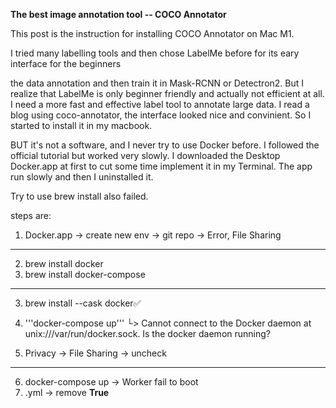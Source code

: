 **The best image annotation tool -- COCO Annotator**

This post is the instruction for installing COCO Annotator on Mac M1.

I tried many labelling tools and then chose LabelMe before for its eary interface for the beginners 

the data annotation and then train it in Mask-RCNN or Detectron2.
But I realize that LabelMe is only beginner friendly and actually not efficient at all. 
I need a more fast and effective label tool to annotate large data.
I read a blog using coco-annotator, the interface looked nice and convinient. 
So I started to install it in my macbook.

BUT it's not a software, and I never try to use Docker before. 
I followed the official tutorial but worked very slowly.
I downloaded the Desktop Docker.app at first to cut some time implement it in my Terminal.
The app run slowly and then I uninstalled it. 

Try to use brew install also failed. 

steps are:
1. Docker.app -> create new env -> git repo -> Error, File Sharing
---------------------------------
2. brew install docker
3. brew install docker-compose
--------------------------------
3. brew install --cask docker✅
4. '''docker-compose up'''
└> Cannot connect to the Docker daemon at unix:///var/run/docker.sock. Is the docker daemon running?

6. Privacy -> File Sharing -> uncheck
-------------------------------------
6. docker-compose up -> Worker fail to boot
7. .yml -> remove **True**
